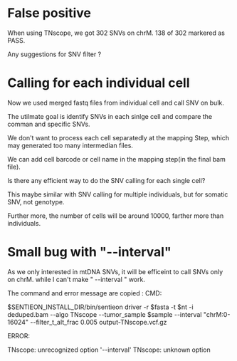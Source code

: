 #  False positive 

When using TNscope, we got 302 SNVs on chrM. 138 of 302 markered as PASS. 

Any suggestions for SNV filter ? 

# Calling for each individual cell

Now we used merged fastq files from individual cell and call SNV on bulk.

The utilmate goal is identify SNVs in each sinlge cell and compare the comman and specific SNVs. 

We don't want to process each cell separatedly at the mapping Step, which may generated too many intermedian files. 

We can add cell barcode or cell name in the mapping step(in the final bam file). 

Is there any efficient way to do the SNV calling for each single cell?  

This maybe similar with SNV calling for multiple individuals, but for somatic SNV, not genotype.

Further more, the number of cells will be around 10000, farther more than individuals. 

# Small bug with "--interval"

As we only interested in mtDNA SNVs,  it will be efficeint to call SNVs only on chrM.
while I can't make " --interval " work.

The command and error message are copied :
CMD: 

$SENTIEON_INSTALL_DIR/bin/sentieon driver  -r $fasta  -t $nt   -i  deduped.bam --algo TNscope  --tumor_sample $sample --interval "chrM:0-16024"  --filter_t_alt_frac 0.005  output-TNscope.vcf.gz 

ERROR:

TNscope: unrecognized option '--interval' 
TNscope: unknown option 

